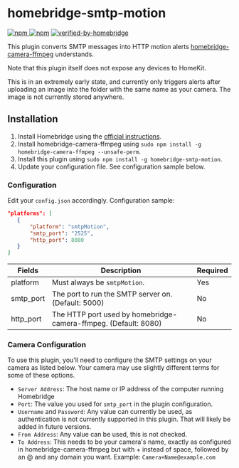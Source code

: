 # homebridge-smtp-motion

[![npm](https://img.shields.io/npm/v/homebridge-smtp-motion) ![npm](https://img.shields.io/npm/dt/homebridge-smtp-motion)](https://www.npmjs.com/package/homebridge-smtp-motion) [![verified-by-homebridge](https://badgen.net/badge/homebridge/verified/purple)](https://github.com/homebridge/homebridge/wiki/Verified-Plugins)

This plugin converts SMTP messages into HTTP motion alerts [homebridge-camera-ffmpeg](https://github.com/homebridge-plugins/homebridge-camera-ffmpeg) understands.

Note that this plugin itself does not expose any devices to HomeKit.

This is in an extremely early state, and currently only triggers alerts after uploading an image into the folder with the same name as your camera. The image is not currently stored anywhere.

## Installation

1. Install Homebridge using the [official instructions](https://github.com/homebridge/homebridge/wiki).
2. Install homebridge-camera-ffmpeg using `sudo npm install -g homebridge-camera-ffmpeg --unsafe-perm`.
3. Install this plugin using `sudo npm install -g homebridge-smtp-motion`.
4. Update your configuration file. See configuration sample below.

### Configuration

Edit your `config.json` accordingly. Configuration sample:

 ```json
"platforms": [
    {
        "platform": "smtpMotion",
        "smtp_port": "2525",
        "http_port": 8080
    }
]
```

| Fields               | Description                                                                             | Required |
|----------------------|-----------------------------------------------------------------------------------------|----------|
| platform             | Must always be `smtpMotion`.                                                            | Yes      |
| smtp_port            | The port to run the SMTP server on. (Default: 5000)                                     | No       |
| http_port            | The HTTP port used by homebridge-camera-ffmpeg. (Default: 8080)                         | No       |

### Camera Configuration

To use this plugin, you'll need to configure the SMTP settings on your camera as listed below. Your camera may use slightly different terms for some of these options.

- `Server Address`: The host name or IP address of the computer running Homebridge
- `Port`: The value you used for `smtp_port` in the plugin configuration.
- `Username` and `Password`: Any value can currently be used, as authentication is not currently supported in this plugin. That will likely be added in future versions.
- `From Address`: Any value can be used, this is not checked.
- `To Address`: This needs to be your camera's name, exactly as configured in homebridge-camera-ffmpeg but with + instead of space, followed by an @ and any domain you want. Example: `Camera+Name@example.com`
